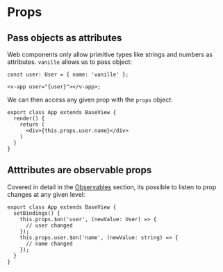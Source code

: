 # Props

## Pass objects as attributes

Web components only allow primitive types like strings and numbers as attributes. `vanille` allows us to pass object:

```tsx
const user: User = { name: 'vanille' };

<v-app user="{user}"></v-app>;
```

We can then access any given prop with the `props` object:
```tsx
export class App extends BaseView {
  render() {
    return (
      <div>{this.props.user.name}</div>
    )
  }
}
```

## Atttributes are observable props

Covered in detail in the [Observables](./observe-everything.md) section, its possible to listen to prop changes at any given level:
```tsx
export class App extends BaseView {
  setBindings() {
    this.props.$on('user', (newValue: User) => {
      // user changed
    });
    this.props.user.$on('name', (newValue: string) => {
      // name changed
    });
  }
}
```
